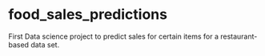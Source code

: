 # food_sales_predictions
First Data science project to predict sales for certain items for a restaurant-based data set. 

